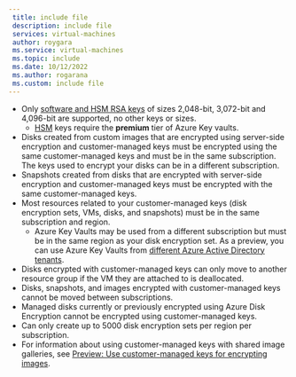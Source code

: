 ```yaml
---
 title: include file
 description: include file
 services: virtual-machines
 author: roygara
 ms.service: virtual-machines
 ms.topic: include
 ms.date: 10/12/2022
 ms.author: rogarana
 ms.custom: include file
---
```

- Only [software and HSM RSA keys](../articles/key-vault/keys/about-keys.md) of sizes 2,048-bit, 3,072-bit and 4,096-bit are supported, no other keys or sizes.
    - [HSM](../articles/key-vault/keys/hsm-protected-keys.md) keys require the **premium** tier of Azure Key vaults.
- Disks created from custom images that are encrypted using server-side encryption and customer-managed keys must be encrypted using the same customer-managed keys and must be in the same subscription. The keys used to encrypt your disks can be in a different subscription.
- Snapshots created from disks that are encrypted with server-side encryption and customer-managed keys must be encrypted with the same customer-managed keys.
- Most resources related to your customer-managed keys (disk encryption sets, VMs, disks, and snapshots) must be in the same subscription and region.
    - Azure Key Vaults may be used from a different subscription but must be in the same region as your disk encryption set. As a preview, you can use Azure Key Vaults from [different Azure Active Directory tenants](../articles/virtual-machines/disks-cross-tenant-customer-managed-keys.md).
- Disks encrypted with customer-managed keys can only move to another resource group if the VM they are attached to is deallocated.
- Disks, snapshots, and images encrypted with customer-managed keys cannot be moved between subscriptions.
- Managed disks currently or previously encrypted using Azure Disk Encryption cannot be encrypted using customer-managed keys.
- Can only create up to 5000 disk encryption sets per region per subscription.
- For information about using customer-managed keys with shared image galleries, see [Preview: Use customer-managed keys for encrypting images](../articles/virtual-machines/image-version-encryption.md).
